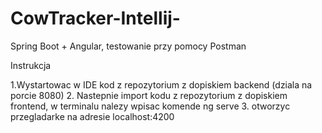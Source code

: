 # CowTracker-Intellij-
 Spring Boot + Angular, testowanie przy pomocy Postman


Instrukcja

1.Wystartowac w IDE kod z repozytorium z dopiskiem backend (dziala na porcie 8080)
2. Nastepnie import kodu z repozytorium z dopiskiem frontend, w terminalu nalezy wpisac komende ng serve
3. otworzyc przegladarke na adresie localhost:4200
